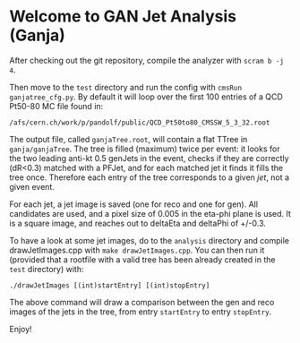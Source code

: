# Welcome to GAN Jet Analysis (Ganja)

After checking out the git repository, compile the analyzer with `scram b -j 4`.

Then move to the `test` directory and run the config with `cmsRun ganjatree_cfg.py`. By default it will loop over the first 100 entries of a QCD Pt50-80 MC file found in:

`/afs/cern.ch/work/p/pandolf/public/QCD_Pt50to80_CMSSW_5_3_32.root`

The output file, called `ganjaTree.root`, will contain a flat TTree in `ganja/ganjaTree`. 
The tree is filled (maximum) twice per event: it looks for the two leading anti-kt 0.5 genJets in the event, checks if they are
correctly (dR<0.3) matched with a PFJet, and for each matched jet it finds it fills the tree once. Therefore each entry
of the tree corresponds to a given *jet*, not a given event.

For each jet, a jet image is saved (one for reco and one for gen). All candidates are used, and a pixel size of 0.005 in the eta-phi
plane is used. It is a square image, and reaches out to deltaEta and deltaPhi of +/-0.3.

To have a look at some jet images, do to the `analysis` directory and compile drawJetImages.cpp with `make drawJetImages.cpp`.
You can then run it (provided that a rootfile with a valid tree has been already created in the `test` directory) with:

`./drawJetImages [(int)startEntry] [(int)stopEntry]`

The above command will draw a comparison between the gen and reco images of the jets in the tree, from entry `startEntry` to entry `stopEntry`.

Enjoy!

